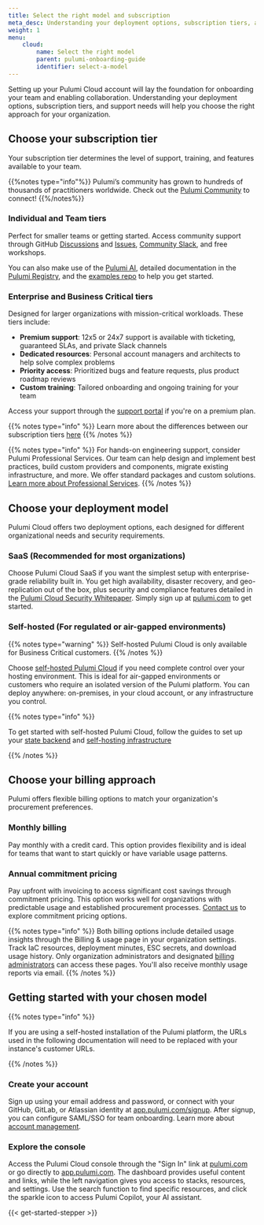 ```yaml
---
title: Select the right model and subscription
meta_desc: Understanding your deployment options, subscription tiers, and support needs to help you choose the right approach for your organization.
weight: 1
menu:
    cloud:
        name: Select the right model 
        parent: pulumi-onboarding-guide
        identifier: select-a-model
---
```


Setting up your Pulumi Cloud account will lay the foundation for onboarding your team and enabling collaboration. Understanding your deployment options, subscription tiers, and support needs will help you choose the right approach for your organization.

## Choose your subscription tier

Your subscription tier determines the level of support, training, and features available to your team.

{{%notes type="info"%}}
Pulumi’s community has grown to hundreds of thousands of practitioners worldwide. Check out the [Pulumi Community](https://www.pulumi.com/community/) to connect!
{{%/notes%}}

### Individual and Team tiers

Perfect for smaller teams or getting started. Access community support through GitHub [Discussions](https://github.com/pulumi/pulumi/discussions) and [Issues](https://github.com/pulumi/pulumi/issues), [Community Slack](https://slack.pulumi.com), and free workshops.

You can also make use of the [Pulumi AI](https://www.pulumi.com/ai), detailed documentation in the [Pulumi Registry](https://www.pulumi.com/registry/), and the [examples repo](https://github.com/pulumi/examples) to help you get started.

### Enterprise and Business Critical tiers

Designed for larger organizations with mission-critical workloads. These tiers include:

- **Premium support**: 12x5 or 24x7 support is available with ticketing, guaranteed SLAs, and private Slack channels
- **Dedicated resources**: Personal account managers and architects to help solve complex problems
- **Priority access**: Prioritized bugs and feature requests, plus product roadmap reviews
- **Custom training**: Tailored onboarding and ongoing training for your team

Access your support through the [support portal](https://support.pulumi.com/hc/en-us) if you're on a premium plan.

{{% notes type="info" %}}
Learn more about the differences between our subscription tiers [here](https://www.pulumi.com/pricing/)
{{% /notes %}}

{{% notes type="info" %}}
For hands-on engineering support, consider Pulumi Professional Services. Our team can help design and implement best practices, build custom providers and components, migrate existing infrastructure, and more. We offer standard packages and custom solutions. [Learn more about Professional Services](https://www.pulumi.com/proserv/).
{{% /notes %}}

## Choose your deployment model

Pulumi Cloud offers two deployment options, each designed for different organizational needs and security requirements.

### SaaS (Recommended for most organizations)

Choose Pulumi Cloud SaaS if you want the simplest setup with enterprise-grade reliability built in. You get high availability, disaster recovery, and geo-replication out of the box, plus security and compliance features detailed in the [Pulumi Cloud Security Whitepaper](https://www.pulumi.com/security/pulumi-cloud-security-whitepaper.pdf). Simply sign up at [pulumi.com](http://pulumi.com) to get started.

### Self-hosted (For regulated or air-gapped environments)

{{% notes type="warning" %}}
Self-hosted Pulumi Cloud is only available for Business Critical customers.
{{% /notes %}}

Choose [self-hosted Pulumi Cloud](https://www.pulumi.com/product/self-hosted/) if you need complete control over your hosting environment. This is ideal for air-gapped environments or customers who require an isolated version of the Pulumi platform. You can deploy anywhere: on-premises, in your cloud account, or any infrastructure you control.

{{% notes type="info" %}}

To get started with self-hosted Pulumi Cloud, follow the guides to set up your [state backend](https://www.pulumi.com/docs/iac/concepts/state-and-backends/#logging-into-the-aws-s3-backend) and [self-hosting infrastructure](https://www.pulumi.com/docs/administration/self-hosting/)

{{% /notes %}}

## Choose your billing approach

Pulumi offers flexible billing options to match your organization's procurement preferences.

### Monthly billing

Pay monthly with a credit card. This option provides flexibility and is ideal for teams that want to start quickly or have variable usage patterns.

### Annual commitment pricing

Pay upfront with invoicing to access significant cost savings through commitment pricing. This option works well for organizations with predictable usage and established procurement processes. [Contact us](https://www.pulumi.com/contact/) to explore commitment pricing options.

{{% notes type="info" %}}
Both billing options include detailed usage insights through the Billing & usage page in your organization settings. Track IaC resources, deployment minutes, ESC secrets, and download usage history. Only organization administrators and designated [billing administrators](https://www.pulumi.com/docs/pulumi-cloud/access-management/billing-managers/) can access these pages. You'll also receive monthly usage reports via email.
{{% /notes %}}

## Getting started with your chosen model

{{% notes type="info" %}}

If you are using a self-hosted installation of the Pulumi platform, the URLs used in the following documentation will need to be replaced with your instance's customer URLs.

{{% /notes %}}

### Create your account

Sign up using your email address and password, or connect with your GitHub, GitLab, or Atlassian identity at [app.pulumi.com/signup](http://app.pulumi.com/signup). After signup, you can configure SAML/SSO for team onboarding. Learn more about [account management](https://www.pulumi.com/docs/administration/organizations-teams/teams/).

### Explore the console

Access the Pulumi Cloud console through the "Sign In" link at [pulumi.com](http://pulumi.com) or go directly to [app.pulumi.com](http://app.pulumi.com). The dashboard provides useful content and links, while the left navigation gives you access to stacks, resources, and settings. Use the search function to find specific resources, and click the sparkle icon to access Pulumi Copilot, your AI assistant.

{{< get-started-stepper >}}
